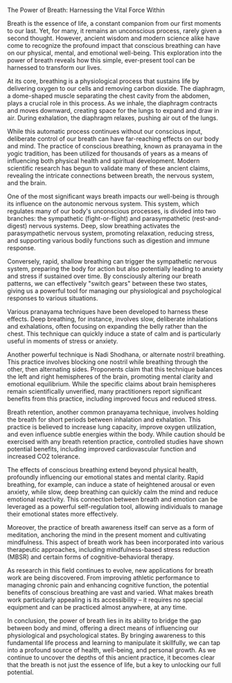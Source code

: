The Power of Breath: Harnessing the Vital Force Within

Breath is the essence of life, a constant companion from our first moments to our last. Yet, for many, it remains an unconscious process, rarely given a second thought. However, ancient wisdom and modern science alike have come to recognize the profound impact that conscious breathing can have on our physical, mental, and emotional well-being. This exploration into the power of breath reveals how this simple, ever-present tool can be harnessed to transform our lives.

At its core, breathing is a physiological process that sustains life by delivering oxygen to our cells and removing carbon dioxide. The diaphragm, a dome-shaped muscle separating the chest cavity from the abdomen, plays a crucial role in this process. As we inhale, the diaphragm contracts and moves downward, creating space for the lungs to expand and draw in air. During exhalation, the diaphragm relaxes, pushing air out of the lungs.

While this automatic process continues without our conscious input, deliberate control of our breath can have far-reaching effects on our body and mind. The practice of conscious breathing, known as pranayama in the yogic tradition, has been utilized for thousands of years as a means of influencing both physical health and spiritual development. Modern scientific research has begun to validate many of these ancient claims, revealing the intricate connections between breath, the nervous system, and the brain.

One of the most significant ways breath impacts our well-being is through its influence on the autonomic nervous system. This system, which regulates many of our body's unconscious processes, is divided into two branches: the sympathetic (fight-or-flight) and parasympathetic (rest-and-digest) nervous systems. Deep, slow breathing activates the parasympathetic nervous system, promoting relaxation, reducing stress, and supporting various bodily functions such as digestion and immune response.

Conversely, rapid, shallow breathing can trigger the sympathetic nervous system, preparing the body for action but also potentially leading to anxiety and stress if sustained over time. By consciously altering our breath patterns, we can effectively "switch gears" between these two states, giving us a powerful tool for managing our physiological and psychological responses to various situations.

Various pranayama techniques have been developed to harness these effects. Deep breathing, for instance, involves slow, deliberate inhalations and exhalations, often focusing on expanding the belly rather than the chest. This technique can quickly induce a state of calm and is particularly useful in moments of stress or anxiety.

Another powerful technique is Nadi Shodhana, or alternate nostril breathing. This practice involves blocking one nostril while breathing through the other, then alternating sides. Proponents claim that this technique balances the left and right hemispheres of the brain, promoting mental clarity and emotional equilibrium. While the specific claims about brain hemispheres remain scientifically unverified, many practitioners report significant benefits from this practice, including improved focus and reduced stress.

Breath retention, another common pranayama technique, involves holding the breath for short periods between inhalation and exhalation. This practice is believed to increase lung capacity, improve oxygen utilization, and even influence subtle energies within the body. While caution should be exercised with any breath retention practice, controlled studies have shown potential benefits, including improved cardiovascular function and increased CO2 tolerance.

The effects of conscious breathing extend beyond physical health, profoundly influencing our emotional states and mental clarity. Rapid breathing, for example, can induce a state of heightened arousal or even anxiety, while slow, deep breathing can quickly calm the mind and reduce emotional reactivity. This connection between breath and emotion can be leveraged as a powerful self-regulation tool, allowing individuals to manage their emotional states more effectively.

Moreover, the practice of breath awareness itself can serve as a form of meditation, anchoring the mind in the present moment and cultivating mindfulness. This aspect of breath work has been incorporated into various therapeutic approaches, including mindfulness-based stress reduction (MBSR) and certain forms of cognitive-behavioral therapy.

As research in this field continues to evolve, new applications for breath work are being discovered. From improving athletic performance to managing chronic pain and enhancing cognitive function, the potential benefits of conscious breathing are vast and varied. What makes breath work particularly appealing is its accessibility – it requires no special equipment and can be practiced almost anywhere, at any time.

In conclusion, the power of breath lies in its ability to bridge the gap between body and mind, offering a direct means of influencing our physiological and psychological states. By bringing awareness to this fundamental life process and learning to manipulate it skillfully, we can tap into a profound source of health, well-being, and personal growth. As we continue to uncover the depths of this ancient practice, it becomes clear that the breath is not just the essence of life, but a key to unlocking our full potential.